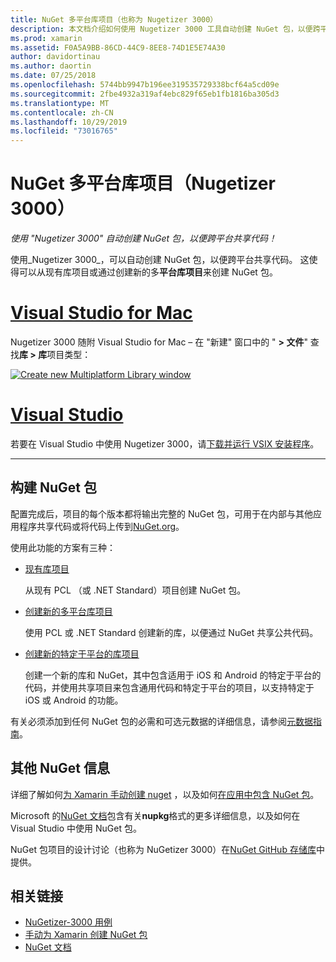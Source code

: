 ```yaml
---
title: NuGet 多平台库项目（也称为 Nugetizer 3000）
description: 本文档介绍如何使用 Nugetizer 3000 工具自动创建 NuGet 包，以便跨平台共享代码。
ms.prod: xamarin
ms.assetid: F0A5A9BB-86CD-44C9-8EE8-74D1E5E74A30
author: davidortinau
ms.author: daortin
ms.date: 07/25/2018
ms.openlocfilehash: 5744bb9947b196ee319535729338bcf64a5cd09e
ms.sourcegitcommit: 2fbe4932a319af4ebc829f65eb1fb1816ba305d3
ms.translationtype: MT
ms.contentlocale: zh-CN
ms.lasthandoff: 10/29/2019
ms.locfileid: "73016765"
---
```

# <a name="nuget-multiplatform-library-projects-nugetizer-3000"></a>NuGet 多平台库项目（Nugetizer 3000）

_使用 "Nugetizer 3000" 自动创建 NuGet 包，以便跨平台共享代码！_

使用_Nugetizer 3000_，可以自动创建 NuGet 包，以便跨平台共享代码。 这使得可以从现有库项目或通过创建新的多**平台库项目**来创建 NuGet 包。

# <a name="visual-studio-for-mactabmacos"></a>[Visual Studio for Mac](#tab/macos)

Nugetizer 3000 随附 Visual Studio for Mac &ndash; 在 "新建" 窗口中的 " **> 文件**" 查找**库 > 库**项目类型：

[![](images/mulitplatform-library-sml.png "Create new Multiplatform Library window")](images/mulitplatform-library.png#lightbox)

# <a name="visual-studiotabwindows"></a>[Visual Studio](#tab/windows)

若要在 Visual Studio 中使用 Nugetizer 3000，请[下载并运行 VSIX 安装程序](https://bit.ly/nugetizer-2017)。

-----

## <a name="building-nuget-packages"></a>构建 NuGet 包

配置完成后，项目的每个版本都将输出完整的 NuGet 包，可用于在内部与其他应用程序共享代码或将代码上传到[NuGet.org](https://www.nuget.org)。

使用此功能的方案有三种：

- [现有库项目](existing-library.md)

  从现有 PCL （或 .NET Standard）项目创建 NuGet 包。

- [创建新的多平台库项目](single-codebase.md)

  使用 PCL 或 .NET Standard 创建新的库，以便通过 NuGet 共享公共代码。

- [创建新的特定于平台的库项目](platform-specific.md)

  创建一个新的库和 NuGet，其中包含适用于 iOS 和 Android 的特定于平台的代码，并使用共享项目来包含通用代码和特定于平台的项目，以支持特定于 iOS 或 Android 的功能。

有关必须添加到任何 NuGet 包的必需和可选元数据的详细信息，请参阅[元数据指南](metadata.md)。

## <a name="further-nuget-information"></a>其他 NuGet 信息

详细了解如何[为 Xamarin 手动创建 nuget](~/cross-platform/app-fundamentals/nuget-manual.md) ，以及如何[在应用中包含 NuGet 包](https://docs.microsoft.com/visualstudio/mac/nuget-walkthrough)。

Microsoft 的[NuGet 文档](https://docs.microsoft.com/nuget/)包含有关**nupkg**格式的更多详细信息，以及如何在 Visual Studio 中使用 NuGet 包。

NuGet 包项目的设计讨论（也称为 NuGetizer 3000）在[NuGet GitHub 存储库](https://github.com/NuGet/Home/wiki/NuGetizer-3000)中提供。

## <a name="related-links"></a>相关链接

- [NuGetizer-3000 用例](https://github.com/NuGet/Home/wiki/NuGetizer-Core-Scenarios)
- [手动为 Xamarin 创建 NuGet 包](~/cross-platform/app-fundamentals/nuget-manual.md)
- [NuGet 文档](https://docs.microsoft.com/nuget/)
